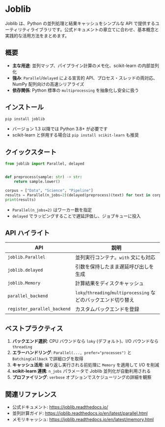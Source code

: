 # Joblib

Joblib は、Python の並列処理と結果キャッシュをシンプルな API で提供するユーティリティライブラリです。公式ドキュメントの章立てに合わせ、基本概念と実践的な活用方法をまとめます。

## 概要

- **主な用途**: 並列マップ、パイプライン計算のメモ化、scikit-learn の内部並列化
- **強み**: `Parallel`/`delayed` による宣言的 API、プロセス・スレッドの両対応、NumPy 配列向けの高速シリアライズ
- **依存関係**: Python 標準の `multiprocessing` を抽象化し安全に扱う

## インストール

```bash
pip install joblib
```

- バージョン 1.3 以降では Python 3.8+ が必要です
- scikit-learn と併用する場合は `pip install scikit-learn` も推奨

## クイックスタート

```python
from joblib import Parallel, delayed


def preprocess(sample: str) -> str:
    return sample.lower()

corpus = ["Data", "Science", "Pipeline"]
results = Parallel(n_jobs=2)(delayed(preprocess)(text) for text in corpus)
print(results)
```

- `Parallel(n_jobs=2)` はワーカー数を指定
- `delayed` でラッピングすることで遅延評価し、ジョブキューに投入

## API ハイライト

| API | 説明 |
| --- | --- |
| `joblib.Parallel` | 並列実行コンテナ。`with` 文にも対応 |
| `joblib.delayed` | 引数を保持したまま遅延呼び出しを生成 |
| `joblib.Memory` | 計算結果をディスクキャッシュ |
| `parallel_backend` | `loky`/`threading`/`multiprocessing` などのバックエンド切り替え |
| `register_parallel_backend` | カスタムバックエンドを登録 |

## ベストプラクティス

1. **バックエンド選択**: CPU バウンドなら `loky` (デフォルト)、I/O バウンドなら `threading`
2. **エラーハンドリング**: `Parallel(..., prefer="processes")` と `BatchingCallback` で詳細ログを取得
3. **キャッシュ活用**: 繰り返し実行される前処理に `Memory` を適用して I/O を削減
4. **scikit-learn 連携**: `n_jobs` パラメータで Joblib 並列化が自動利用される
5. **プロファイリング**: `verbose` オプションでスケジューリングの詳細を観察

## 関連リファレンス

- 公式ドキュメント: <https://joblib.readthedocs.io/>
- 並列計算ガイド: <https://joblib.readthedocs.io/en/latest/parallel.html>
- メモリキャッシュ: <https://joblib.readthedocs.io/en/latest/memory.html>
